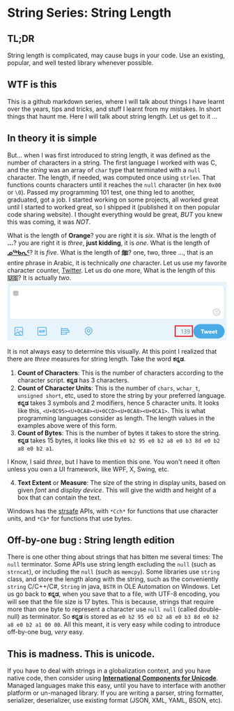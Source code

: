 # String Series: String Length
## TL;DR
String length is complicated, may cause bugs in your code. Use an existing, popular, and well tested library whenever possible.

## WTF is this 
This is a github markdown series, where I will talk about things I have learnt over the years, tips and tricks, and stuff I learnt from my mistakes. In short things that haunt me. Here I will talk about string length. Let us get to it …

## In theory it is simple
But… when I was first introduced to string length, it was defined as the number of characters in a string. The first language I worked with was C, and the *string* was an array of `char` type that terminated with a `null` character. The length, if needed, was computed once using `strlen`. That functions counts characters until it reaches the `null` character (in hex `0x00` or `\0`). Passed my programming 101 test, one thing led to another, graduated, got a job. I started working on some projects, all worked great until I started to worked great, so I shipped it (published it on then popular code sharing website). I thought everything would be great, *BUT* you knew this was coming, it was *NOT*.

What is the length of **Orange**? you are right it is *six*. What is the length of **…**? you are right it is *three*, **just kidding**, it is *one*. What is the length of [**ᓄᖅᑲᕆᑦ**](https://en.wikipedia.org/wiki/Inuktitut_syllabics)? It is *five*. What is the length of [**ﷺ‎**](https://en.wikipedia.org/wiki/Arabic_script_in_Unicode#Word_ligatures)? one, two, three …, that is an entire phrase in Arabic, it is technically *one* character. Let us use my favorite character counter, [Twitter](https://developer.twitter.com/en/docs/basics/counting-characters). Let us do one more, What is the length of this **🇺🇸**? It is actually *two*.
![Length of Arabic Word Ligatures](media/string_length_arabic_ligature.png)

 It is not always easy to determine this visually. At this point I realized that there are *three* measures for string length. Take the word **ಕನ್ನಡ**.

1. **Count of Characters**: This is the number of characters according to the character script. **ಕನ್ನಡ** has 3 characters.
2. **Count of Character Units**: This is the number of `chars`, `wchar_t`, `unsigned short`, etc, used to store the string by your preferred language. **ಕನ್ನಡ** takes 3 symbols and 2 modifiers, hence 5 character units. It looks like this, `<U+0C95><U+0CA8><U+0CCD><U+0CA8><U+0CA1>`. This is what programming languages consider as length. The length values in the examples above were of this form.
3. **Count of Bytes**: This is the number of bytes it takes to store the string. **ಕನ್ನಡ** takes 15 bytes, it looks like this `e0 b2 95 e0 b2 a8 e0 b3 8d e0 b2 a8 e0 b2 a1`.

I Know, I said *three*, but I have to mention this one. You won't need it often unless you own a UI framework, like WPF, X, Swing, etc.

4. **Text Extent** or **Measure**: The size of the string in display units, based on given *font* and *display device*. This will give the width and height of a box that can contain the text.  

Windows has the [strsafe](https://msdn.microsoft.com/en-us/library/windows/desktop/ff468908(v=vs.85).aspx) APIs, with `*Cch*` for functions that use character units, and `*Cb*` for functions that use bytes.

## Off-by-one bug : String length edition
There is one other thing about strings that has bitten me several times: The `null` terminator. Some APIs use string length excluding the `null` (such as `strncat`), or including the `null` (such as `memcpy`). Some libraries use `string` class, and store the length along with the string, such as the conveniently `string` C/C++/C#, `String` in java, `BSTR` in OLE Automation on Windows. Let us go back to **ಕನ್ನಡ**, when you save that to a file, with UTF-8 encoding, you will see that the file size is 17 bytes. This is because, strings that require more than one byte to represent a character use `null null` (called double-null) as terminator. So **ಕನ್ನಡ** is stored as `e0 b2 95 e0 b2 a8 e0 b3 8d e0 b2 a8 e0 b2 a1 00 00`. All this meant, it is very easy while coding to introduce off-by-one bug, *very* easy.

## This is madness. This is unicode.
If you have to deal with strings in a globalization context, and you have native code, then consider using [**International Components for Unicode**](icu-project.org). Managed languages make this easy, until you have to interface with another platform or un-managed library. If you are writing a parser, string formatter, serializer, deserializer, use existing format (JSON, XML, YAML, BSON, etc).
